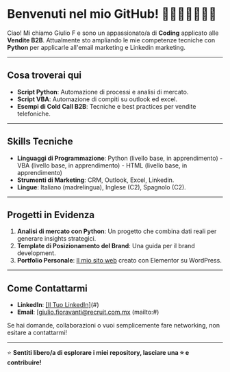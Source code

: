 # Benvenuti nel mio GitHub! 👋🇲🇽🇪🇸🇮🇹

Ciao! Mi chiamo Giulio F e sono un appassionato/a di **Coding** applicato alle **Vendite B2B**. 
Attualmente sto ampliando le mie competenze tecniche con **Python** per applicarle all'email marketing e Linkedin marketing.

---

## Cosa troverai qui

- **Script Python**: Automazione di processi e analisi di mercato.
- **Script VBA**: Automazione di compiti su outlook ed excel.
- **Esempi di Cold Call B2B**: Tecniche e best practices per vendite telefoniche.

---

## Skills Tecniche

- **Linguaggi di Programmazione**: Python (livello base, in apprendimento) - VBA (livello base, in apprendimento) - HTML (livello base, in apprendimento)
- **Strumenti di Marketing**: CRM, Outlook, Excel, Linkedin.
-  **Lingue**: Italiano (madrelingua), Inglese (C2), Spagnolo (C2).

---

## Progetti in Evidenza

1. **Analisi di mercato con Python**: Un progetto che combina dati reali per generare insights strategici.
2. **Template di Posizionamento del Brand**: Una guida per il brand development.
3. **Portfolio Personale**: [Il mio sito web](#) creato con Elementor su WordPress.

---

## Come Contattarmi

- **LinkedIn**: [[Il Tuo LinkedIn]](https://www.linkedin.com/in/giuliofioravanti/)(#)
- **Email**: [giulio.fioravanti@recruit.com.mx (mailto:#)

Se hai domande, collaborazioni o vuoi semplicemente fare networking, non esitare a contattarmi!

---

⭐ **Sentiti libero/a di esplorare i miei repository, lasciare una ⭐ e contribuire!**
